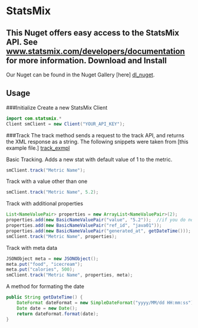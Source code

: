 [dl_nuget]: https://www.statsmix.com/download/java/statsmix.jar
[dl_dep]: https://www.statsmix.com/download/java/statsmix-lib-dependencies.tar.gz
[track_exmpl]: https://github.com/mcclaskc/statsmix_jar/blob/master/examples/Track.java

StatsMix
========
This Nuget offers easy access to the StatsMix API. See www.statsmix.com/developers/documentation for more information.
Download and Install
--------------------
Our Nuget can be found in the Nuget Gallery [here] [dl_nuget].

Usage 
------
###Initialize
Create a new StatsMix Client
```java
import com.statsmix.*
Client smClient = new Client("YOUR_API_KEY");
```
###Track
The track method sends a request to the track API, and returns the XML response as a string. The following snippets were taken from [this example file.] [track_exmpl] 

Basic Tracking.  Adds a new stat with default value of 1 to the metric.
```java
smClient.track("Metric Name");
```

Track with a value other than one
```java
smClient.track("Metric Name", 5.2);
```

Track with additional properties
```java
List<NameValuePair> properties = new ArrayList<NameValuePair>(2);
properties.add(new BasicNameValuePair("value", "5.2"));  //if you do not include the value, it will default to 1
properties.add(new BasicNameValuePair("ref_id", "java01"));
properties.add(new BasicNameValuePair("generated_at", getDateTime()));
smClient.track("Metric Name", properties);
```

Track with meta data
```java
JSONObject meta = new JSONObject();
meta.put("food", "icecream");
meta.put("calories", 500);
smClient.track("Metric Name", properties, meta);
```

A method for formating the date
```java
public String getDateTime() {
    DateFormat dateFormat = new SimpleDateFormat("yyyy/MM/dd HH:mm:ss");
    Date date = new Date();
    return dateFormat.format(date);
}
```